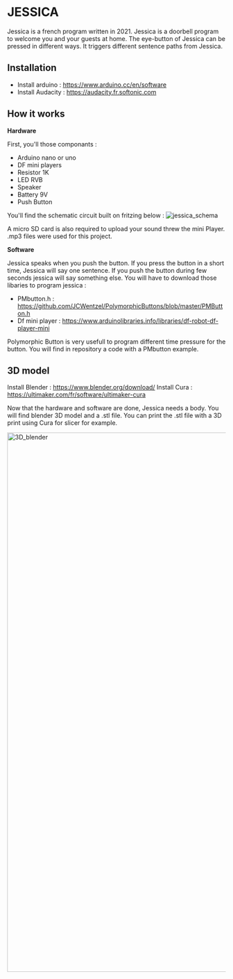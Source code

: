 # JESSICA

Jessica is a french program written in 2021. 
Jessica is a doorbell program to welcome you and your guests at home. 
The eye-button of Jessica can be pressed in different ways. It triggers different sentence paths from Jessica.

## Installation

- Install arduino : https://www.arduino.cc/en/software
- Install Audacity : https://audacity.fr.softonic.com

## How it works 

**Hardware**

First, you'll those componants : 
- Arduino nano or uno 
- DF mini players
- Resistor 1K
- LED RVB 
- Speaker 
- Battery 9V
- Push Button

You'll find the schematic circuit built on fritzing below : 
![jessica_schema](https://user-images.githubusercontent.com/91726252/143845445-5e3127d5-458f-48c7-adbd-ce3b3f659b4e.png)

A micro SD card is also required to upload your sound threw the mini Player. .mp3 files were used for this project. 

**Software**

Jessica speaks when you push the button. If you press the button in a short time, Jessica will say one sentence. If you push the button during few seconds jessica will say something else. 
You will have to download those libaries to program jessica : 

- PMbutton.h : https://github.com/JCWentzel/PolymorphicButtons/blob/master/PMButton.h
- Df mini player : https://www.arduinolibraries.info/libraries/df-robot-df-player-mini

Polymorphic Button is very usefull to program different time pressure for the button. 
You will find in repository a code with a PMbutton example. 

## 3D model

Install Blender : https://www.blender.org/download/
Install Cura : https://ultimaker.com/fr/software/ultimaker-cura

Now that the hardware and software are done, Jessica needs a body. 
You will find blender 3D model and a .stl file. 
You can print the .stl file with a 3D print using Cura for slicer for example.

<img width="1243" alt="3D_blender" src="https://user-images.githubusercontent.com/91726252/143847567-2662e4da-88e4-4f94-b16b-3bf818835802.png">


